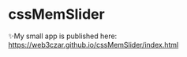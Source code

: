 # cssMemSlider

✨My small app is published here: https://web3czar.github.io/cssMemSlider/index.html
